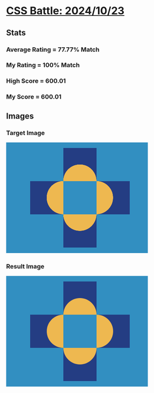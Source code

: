 # [CSS Battle: 2024/10/23](https://cssbattle.dev/play/X7yVcJZs2sbHQ7GciXqa)

## Stats

### Average Rating = 77.77% Match

### My Rating = 100% Match

### High Score = 600.01

### My Score = 600.01

## Images

### Target Image

![](./images/target.png)

### Result Image

![](./images/result.png)
